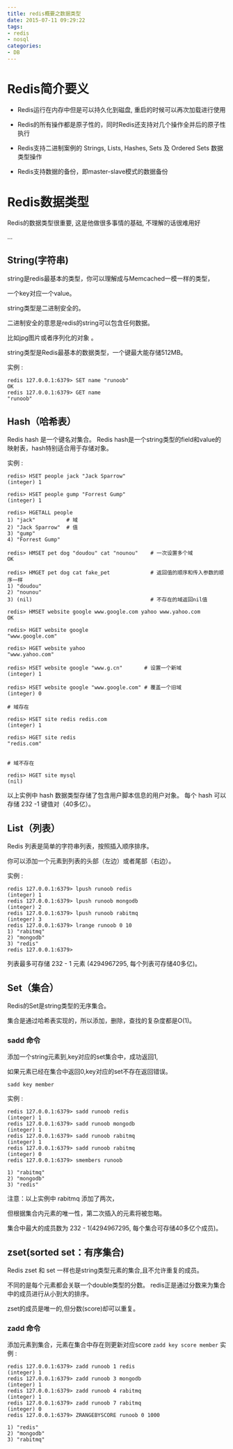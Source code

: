 ```yaml
---
title: redis概要之数据类型
date: 2015-07-11 09:29:22
tags:
- redis
- nosql
categories:
- DB
---
```


# Redis简介要义

- Redis运行在内存中但是可以持久化到磁盘, 重启的时候可以再次加载进行使用

- Redis的所有操作都是原子性的，同时Redis还支持对几个操作全并后的原子性执行

-  Redis支持二进制案例的 Strings, Lists, Hashes, Sets 及 Ordered Sets 数据类型操作

- Redis支持数据的备份，即master-slave模式的数据备份


# Redis数据类型

Redis的数据类型很重要, 这是他做很多事情的基础, 不理解的话很难用好

... <!-- more -->

## String(字符串)

string是redis最基本的类型，你可以理解成与Memcached一模一样的类型，

一个key对应一个value。

string类型是二进制安全的。

二进制安全的意思是redis的string可以包含任何数据。

比如jpg图片或者序列化的对象 。

string类型是Redis最基本的数据类型，一个键最大能存储512MB。

实例 : 

```
redis 127.0.0.1:6379> SET name "runoob"
OK
redis 127.0.0.1:6379> GET name
"runoob"
```

## Hash（哈希表）

Redis hash 是一个键名对集合。
Redis hash是一个string类型的field和value的映射表，hash特别适合用于存储对象。

实例 : 
```
redis> HSET people jack "Jack Sparrow"
(integer) 1

redis> HSET people gump "Forrest Gump"
(integer) 1

redis> HGETALL people
1) "jack"          # 域
2) "Jack Sparrow"  # 值
3) "gump"
4) "Forrest Gump"
```

```
redis> HMSET pet dog "doudou" cat "nounou"    # 一次设置多个域
OK

redis> HMGET pet dog cat fake_pet             # 返回值的顺序和传入参数的顺序一样
1) "doudou"
2) "nounou"
3) (nil)                                      # 不存在的域返回nil值
```

```
redis> HMSET website google www.google.com yahoo www.yahoo.com
OK

redis> HGET website google
"www.google.com"

redis> HGET website yahoo
"www.yahoo.com"
```

```
redis> HSET website google "www.g.cn"       # 设置一个新域
(integer) 1

redis> HSET website google "www.google.com" # 覆盖一个旧域
(integer) 0
```

```
# 域存在

redis> HSET site redis redis.com
(integer) 1

redis> HGET site redis
"redis.com"


# 域不存在

redis> HGET site mysql
(nil)
```
以上实例中 hash 数据类型存储了包含用户脚本信息的用户对象。
每个 hash 可以存储 232 -1 键值对（40多亿）。

## List（列表）

Redis 列表是简单的字符串列表，按照插入顺序排序。

你可以添加一个元素到列表的头部（左边）或者尾部（右边）。

实例 :
```
redis 127.0.0.1:6379> lpush runoob redis
(integer) 1
redis 127.0.0.1:6379> lpush runoob mongodb
(integer) 2
redis 127.0.0.1:6379> lpush runoob rabitmq
(integer) 3
redis 127.0.0.1:6379> lrange runoob 0 10
1) "rabitmq"
2) "mongodb"
3) "redis"
redis 127.0.0.1:6379>
```

列表最多可存储 232 - 1 元素 (4294967295, 每个列表可存储40多亿)。

## Set（集合）

Redis的Set是string类型的无序集合。

集合是通过哈希表实现的，所以添加，删除，查找的复杂度都是O(1)。

### sadd 命令

添加一个string元素到,key对应的set集合中，成功返回1,

如果元素已经在集合中返回0,key对应的set不存在返回错误。

`sadd key member`

实例 : 
```
redis 127.0.0.1:6379> sadd runoob redis
(integer) 1
redis 127.0.0.1:6379> sadd runoob mongodb
(integer) 1
redis 127.0.0.1:6379> sadd runoob rabitmq
(integer) 1
redis 127.0.0.1:6379> sadd runoob rabitmq
(integer) 0
redis 127.0.0.1:6379> smembers runoob

1) "rabitmq"
2) "mongodb"
3) "redis"
```

注意：以上实例中 rabitmq 添加了两次，

但根据集合内元素的唯一性，第二次插入的元素将被忽略。

集合中最大的成员数为 232 - 1(4294967295, 每个集合可存储40多亿个成员)。

## zset(sorted set：有序集合)
Redis zset 和 set 一样也是string类型元素的集合,且不允许重复的成员。

不同的是每个元素都会关联一个double类型的分数。
redis正是通过分数来为集合中的成员进行从小到大的排序。

zset的成员是唯一的,但分数(score)却可以重复。

### zadd 命令

添加元素到集合，元素在集合中存在则更新对应score
`zadd key score member` 
实例 : 
```
redis 127.0.0.1:6379> zadd runoob 1 redis
(integer) 1
redis 127.0.0.1:6379> zadd runoob 3 mongodb
(integer) 1
redis 127.0.0.1:6379> zadd runoob 4 rabitmq
(integer) 1
redis 127.0.0.1:6379> zadd runoob 7 rabitmq
(integer) 0
redis 127.0.0.1:6379> ZRANGEBYSCORE runoob 0 1000

1) "redis"
2) "mongodb"
3) "rabitmq"
```